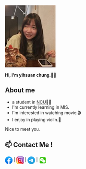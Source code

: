 ![image](https://github.com/angelinchung/itlab-ncu/blob/main/%E7%A7%98%E6%9B%B8%E7%B5%84%E7%B5%84%E5%93%A1_%E8%B3%87%E7%AE%A1%E4%BA%8C_%E9%8D%BE%E4%BD%BE%E7%92%87.jpg?raw=true)

**Hi, I'm yihsuan chung.🙌🏻**
## About me
- a student in [NCU]( https://www.ncu.edu.tw/tw/index.html)✍🏻
- I'm currently learning in MIS.
- I'm interested in watching movie.🎬
- I enjoy in playing violin.🎻 

Nice to meet you.

## 📫 Contact Me !
<a href="https://www.facebook.com/angelin.jong/" target="blank"><img align="center" src="https://github.com/angelinchung/itlab-ncu/blob/main/Facebook.jpg?raw=true" alt="Facebook" height="25" width="25"/></a> | 
<a href="https://www.facebook.com/angelin.jong/" target="blank"><img align="center" src="https://github.com/angelinchung/itlab-ncu/blob/main/insta.jpg?raw=tru" alt="Insta" height="25" width="25"/></a> | 
<a href="https://www.facebook.com/angelin.jong/" target="blank"><img align="center" src="https://github.com/angelinchung/itlab-ncu/blob/main/telegram.png?raw=true" alt="telegram" height="25" width="25"/></a>  | 
<a href="https://www.facebook.com/angelin.jong/" target="blank"><img align="center" src="https://github.com/angelinchung/itlab-ncu/blob/main/wechat.png?raw=true" alt="wechat" height="25" width="25"/></a> 



